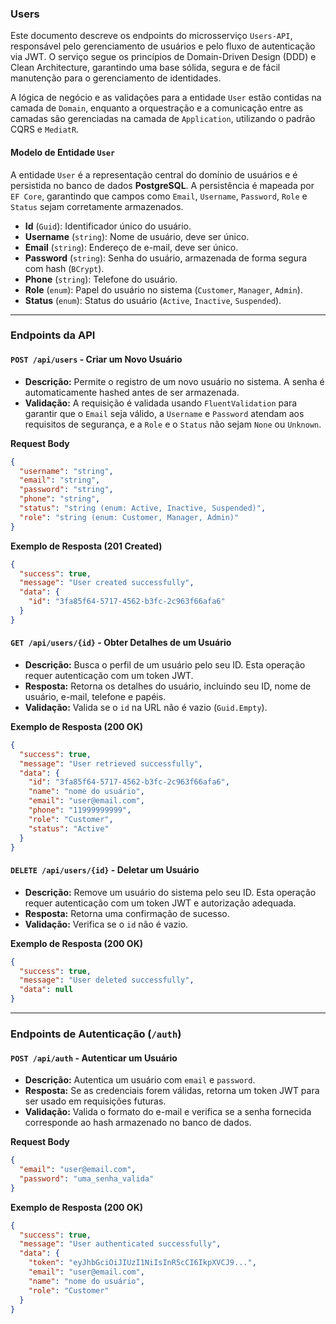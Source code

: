 ### Users

Este documento descreve os endpoints do microsserviço `Users-API`, responsável pelo gerenciamento de usuários e pelo fluxo de autenticação via JWT. O serviço segue os princípios de Domain-Driven Design (DDD) e Clean Architecture, garantindo uma base sólida, segura e de fácil manutenção para o gerenciamento de identidades.

A lógica de negócio e as validações para a entidade `User` estão contidas na camada de `Domain`, enquanto a orquestração e a comunicação entre as camadas são gerenciadas na camada de `Application`, utilizando o padrão CQRS e `MediatR`.

#### **Modelo de Entidade `User`**

A entidade `User` é a representação central do domínio de usuários e é persistida no banco de dados **PostgreSQL**. A persistência é mapeada por `EF Core`, garantindo que campos como `Email`, `Username`, `Password`, `Role` e `Status` sejam corretamente armazenados.

  * **Id** (`Guid`): Identificador único do usuário.
  * **Username** (`string`): Nome de usuário, deve ser único.
  * **Email** (`string`): Endereço de e-mail, deve ser único.
  * **Password** (`string`): Senha do usuário, armazenada de forma segura com hash (`BCrypt`).
  * **Phone** (`string`): Telefone do usuário.
  * **Role** (`enum`): Papel do usuário no sistema (`Customer`, `Manager`, `Admin`).
  * **Status** (`enum`): Status do usuário (`Active`, `Inactive`, `Suspended`).

-----

### **Endpoints da API**

#### `POST /api/users` - Criar um Novo Usuário

  * **Descrição:** Permite o registro de um novo usuário no sistema. A senha é automaticamente hashed antes de ser armazenada.
  * **Validação:** A requisição é validada usando `FluentValidation` para garantir que o `Email` seja válido, a `Username` e `Password` atendam aos requisitos de segurança, e a `Role` e o `Status` não sejam `None` ou `Unknown`.

**Request Body**

```json
{
  "username": "string",
  "email": "string",
  "password": "string",
  "phone": "string",
  "status": "string (enum: Active, Inactive, Suspended)",
  "role": "string (enum: Customer, Manager, Admin)"
}
```

**Exemplo de Resposta (201 Created)**

```json
{
  "success": true,
  "message": "User created successfully",
  "data": {
    "id": "3fa85f64-5717-4562-b3fc-2c963f66afa6"
  }
}
```

#### `GET /api/users/{id}` - Obter Detalhes de um Usuário

  * **Descrição:** Busca o perfil de um usuário pelo seu ID. Esta operação requer autenticação com um token JWT.
  * **Resposta:** Retorna os detalhes do usuário, incluindo seu ID, nome de usuário, e-mail, telefone e papéis.
  * **Validação:** Valida se o `id` na URL não é vazio (`Guid.Empty`).

**Exemplo de Resposta (200 OK)**

```json
{
  "success": true,
  "message": "User retrieved successfully",
  "data": {
    "id": "3fa85f64-5717-4562-b3fc-2c963f66afa6",
    "name": "nome do usuário",
    "email": "user@email.com",
    "phone": "11999999999",
    "role": "Customer",
    "status": "Active"
  }
}
```

#### `DELETE /api/users/{id}` - Deletar um Usuário

  * **Descrição:** Remove um usuário do sistema pelo seu ID. Esta operação requer autenticação com um token JWT e autorização adequada.
  * **Resposta:** Retorna uma confirmação de sucesso.
  * **Validação:** Verifica se o `id` não é vazio.

**Exemplo de Resposta (200 OK)**

```json
{
  "success": true,
  "message": "User deleted successfully",
  "data": null
}
```

-----

### **Endpoints de Autenticação (`/auth`)**

#### `POST /api/auth` - Autenticar um Usuário

  * **Descrição:** Autentica um usuário com `email` e `password`.
  * **Resposta:** Se as credenciais forem válidas, retorna um token JWT para ser usado em requisições futuras.
  * **Validação:** Valida o formato do e-mail e verifica se a senha fornecida corresponde ao hash armazenado no banco de dados.

**Request Body**

```json
{
  "email": "user@email.com",
  "password": "uma_senha_valida"
}
```

**Exemplo de Resposta (200 OK)**

```json
{
  "success": true,
  "message": "User authenticated successfully",
  "data": {
    "token": "eyJhbGciOiJIUzI1NiIsInR5cCI6IkpXVCJ9...",
    "email": "user@email.com",
    "name": "nome do usuário",
    "role": "Customer"
  }
}
```